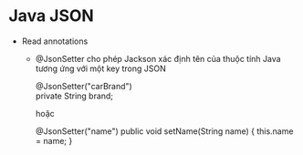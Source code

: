 # Java JSON

- Read annotations

	+ @JsonSetter cho phép Jackson xác định tên của thuộc tính Java tương ứng với một key trong JSON

		@JsonSetter("carBrand")  
	    private String brand;
	    
	    hoặc
	    
	    @JsonSetter("name")
		public void setName(String name) {
		    this.name = name;
		}
